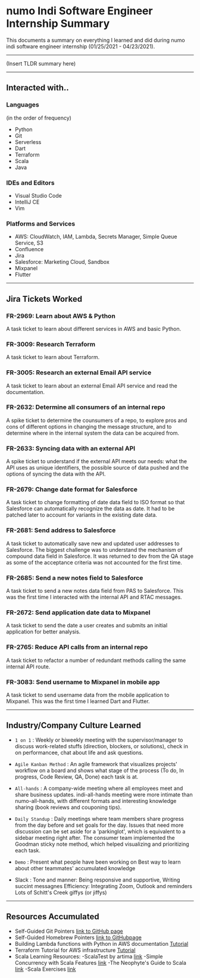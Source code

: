 # numo Indi Software Engineer Internship Summary 

This documents a summary on everything I learned and did 
during numo indi software engineer internship (01/25/2021 - 04/23/2021).

---

(Insert TLDR summary here)

---

## Interacted with..

### Languages
(in the order of frequency)
- Python
- Git
- Serverless
- Dart
- Terraform
- Scala
- Java

### IDEs and Editors
- Visual Studio Code
- IntelliJ CE
- Vim

### Platforms and Services
- AWS: 
    CloudWatch, IAM, Lambda, Secrets Manager, Simple Queue Service, S3
- Confluence
- Jira
- Salesforce: Marketing Cloud, Sandbox
- Mixpanel
- Flutter

---

## Jira Tickets Worked

### FR-2969: Learn about AWS & Python
A task ticket to learn about different services in AWS and basic Python.

### FR-3009: Research Terraform
A task ticket to learn about Terraform.

### FR-3005: Research an external Email API service
A task ticket to learn about an external Email API service and read the documentation.

### FR-2632: Determine all consumers of an internal repo
A spike ticket to determine the counsumers of a repo, to explore pros and cons of different options in changing the message structure, and to determine where in the internal system the data can be acquired from.

### FR-2633: Syncing data with an external API
A spike ticket to understand if the external API meets our needs: what the API uses as unique identifiers, the possible source of data pushed and the options of syncing the data with the API.

### FR-2679: Change date format for Salesforce
A task ticket to change formatting of date data field to ISO format so that Salesforce can automatically recognize the data as date. It had to be patched later to account for variants in the existing date data.
  
### FR-2681: Send address to Salesforce
A task ticket to automatically save new and updated user addresses to Salesforce. The biggest challenge was to understand the mechanism of compound data field in Salesforce. It was returned to dev from the QA stage as some of the acceptance criteria was not accounted for the first time.

### FR-2685: Send a new notes field to Salesforce
A task ticket to send a new notes data field from PAS to Salesforce. This was the first time I interacted with the internal API and RTAC messages.

### FR-2672: Send application date data to Mixpanel
A task ticket to send the date a user creates and submits an initial application for better analysis. 

### FR-2765: Reduce API calls from an internal repo
A task ticket to refactor a number of redundant methods calling the same internal API route.

### FR-3083: Send username to Mixpanel in mobile app
A task ticket to send username data from the mobile application to Mixpanel. This was the first time I learned Dart and Flutter.

---

## Industry/Company Culture Learned

- `1 on 1`
: Weekly or biweekly meeting with the supervisor/manager to discuss work-related stuffs (direction, blockers, or solutions), check in on performancee, chat about life and ask questions.

- `Agile Kanban Method`
: An agile framework that visualizes projects' workflow on a board and shows what stage of the process (To do, In progress, Code Review, QA, Done) each task is at.

- `All-hands`
: A company-wide meeting where all employees meet and share business updates. indi-all-hands meeting were more intimate than numo-all-hands, with different formats and interesting knowledge sharing (book reviews and couponing tips). 

- `Daily Standup`
: Daily meetings where team members share progress from the day before and set goals for the day. Issues that need more discussion can be set aside for a 'parkinglot', which is equivalent to a sidebar meeting right after. The consumer team implemented the Goodman sticky note method, which helped visualizing and prioritizing each task.

- `Demo`
:    Present what people have been working on
    Best way to learn about other teammates' accumulated knowledge

- Slack
:    Tone and manner: Being responsive and supportive, Writing succint messagnes
    Efficiency: Integrating Zoom, Outlook and reminders
    Lots of Schitt's Creek giffys (or jiffys)

---

## Resources Accumulated
- Self-Guided Git Pointers [link to GitHub page](https://github.com/hanijeel/resources/blob/main/git_pointers.md)
- Self-Guided Homebrew Pointers [link to GitHubpage](here)
- Building Lambda functions with Python in AWS documentation [Tutorial](https://docs.aws.amazon.com/lambda/latest/dg/lambda-python.html)
- Terraform Tutorial for AWS infrastructure [Tutorial](https://learn.hashicorp.com/collections/terraform/aws-get-started)
- Scala Learning Resources:
    -ScalaTest by artima [link](https://www.scalatest.org/user_guide/using_matchers)
    -Simple Concurrency with Scala Features [link](https://alvinalexander.com/scala/concurrency-with-scala-futures-tutorials-examples/)
    -The Neophyte's Guide to Scala [link](https://danielwestheide.com/books/the-neophytes-guide-to-scala/)
    -Scala Exercises [link](https://www.scala-exercises.org/)
